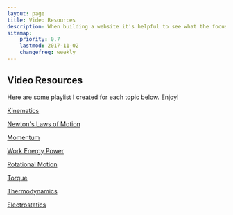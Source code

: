 ```yaml
---
layout: page
title: Video Resources
description: When building a website it's helpful to see what the focus of your site is. This page is an example of how to show a website's focus.
sitemap:
    priority: 0.7
    lastmod: 2017-11-02
    changefreq: weekly
---
```

## Video Resources
<p>Here are some playlist I created for each topic below. Enjoy!</p>
<div class="box">
  <p><a href="https://www.youtube.com/watch?v=mXbKlYSEvF8&list=PLnC-B2nn5puE-aBnccNMG6ANf0kIwYve6">Kinematics</a></p>    
</div>

<div class="box">
    <p><a href="https://www.youtube.com/watch?v=kKKM8Y-u7ds&list=PLnC-B2nn5puFLouj_0b8_YfvPs1-eNKj0">Newton's Laws of Motion</a> </p>
        
</div>

<div class="box">
    <p><a href="https://www.youtube.com/watch?v=V54MeDvJNXo&list=PLnC-B2nn5puExdI0jNOKNVXnzmkIHab3G">Momentum</a> </p>
        
</div>

<div class="box">
    <p><a href="https://www.youtube.com/watch?v=w4QFJb9a8vo&list=PLnC-B2nn5puEQ-CfqQBokgEAlMr-nxTaL">Work Energy Power</a> </p>
        
</div>

<div class="box">
    <p><a href="https://www.youtube.com/watch?v=SZj6DuB0vvo&list=PLnC-B2nn5puEmAIrOgR9vT78dM2ePdL5f">Rotational Motion</a> </p>
        
</div>

<div class="box">
    <p><a href="https://www.youtube.com/watch?v=5Zrphnd_0VI&list=PLnC-B2nn5puGS_WI6nBzcIU8SGfCbsqVz">Torque</a> </p>
        
</div>

<div class="box">
    <p><a href="https://www.youtube.com/watch?v=4i1MUWJoI0U&list=PLnC-B2nn5puHyTyUVOe5U2SSQc55PNObr">Thermodynamics</a> </p>
        
</div>

<div class="box">
    <p><a href="https://www.youtube.com/watch?v=TFlVWf8JX4A&list=PLnC-B2nn5puEfqQYmZdKm4W0evYzefAuC">Electrostatics</a> </p>
        
</div>
